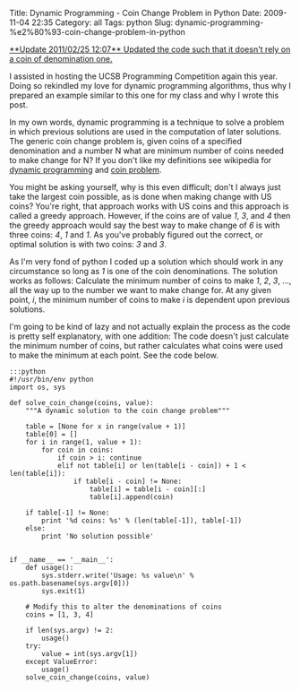 Title: Dynamic Programming - Coin Change Problem in Python
Date: 2009-11-04 22:35
Category: all
Tags: python
Slug: dynamic-programming-%e2%80%93-coin-change-problem-in-python

<ins datetime="2011-02-25T20:06:41+00:00">
**Update 2011/02/25 12:07**  
Updated the code such that it doesn't rely on a coin of denomination one.</ins>

I assisted in hosting the UCSB Programming Competition again this year. Doing
so rekindled my love for dynamic programming algorithms, thus why I prepared an
example similar to this one for my class and why I wrote this post.

In my own words, dynamic programming is a technique to solve a problem in which
previous solutions are used in the computation of later solutions. The generic
coin change problem is, given coins of a specified denomination and a number N
what are minimum number of coins needed to make change for N? If you don't like
my definitions see wikipedia for [dynamic programming][] and [coin problem][].

You might be asking yourself, why is this even difficult; don't I always just
take the largest coin possible, as is done when making change with US coins?
You're right, that approach works with US coins and this approach is called a
greedy approach. However, if the coins are of value *1*, *3*, and *4* then the
greedy approach would say the best way to make change of *6* is with three
coins: *4*, *1* and *1*. As you've probably figured out the correct, or optimal
solution is with two coins: *3* and *3*.

As I'm very fond of python I coded up a solution which should work in any
circumstance so long as *1* is one of the coin denominations. The solution
works as follows: Calculate the minimum number of coins to make *1*, *2*, *3*,
..., all the way up to the number we want to make change for. At any given
point, *i*, the minimum number of coins to make *i* is dependent upon previous
solutions.

I'm going to be kind of lazy and not actually explain the process as the code
is pretty self explanatory, with one addition: The code doesn't just calculate
the minimum number of coins, but rather calculates what coins were used to make
the minimum at each point. See the code below.

    :::python
    #!/usr/bin/env python
    import os, sys

    def solve_coin_change(coins, value):
        """A dynamic solution to the coin change problem"""

        table = [None for x in range(value + 1)]
        table[0] = []
        for i in range(1, value + 1):
            for coin in coins:
                if coin > i: continue
                elif not table[i] or len(table[i - coin]) + 1 < len(table[i]):
                    if table[i - coin] != None:
                        table[i] = table[i - coin][:]
                        table[i].append(coin)

        if table[-1] != None:
            print '%d coins: %s' % (len(table[-1]), table[-1])
        else:
            print 'No solution possible'


    if __name__ == '__main__':
        def usage():
            sys.stderr.write('Usage: %s value\n' % os.path.basename(sys.argv[0]))
            sys.exit(1)

        # Modify this to alter the denominations of coins
        coins = [1, 3, 4]

        if len(sys.argv) != 2:
            usage()
        try:
            value = int(sys.argv[1])
        except ValueError:
            usage()
        solve_coin_change(coins, value)

  [dynamic programming]: http://en.wikipedia.org/wiki/Dynamic_programming
  [coin problem]: http://en.wikipedia.org/wiki/Coin_problem
